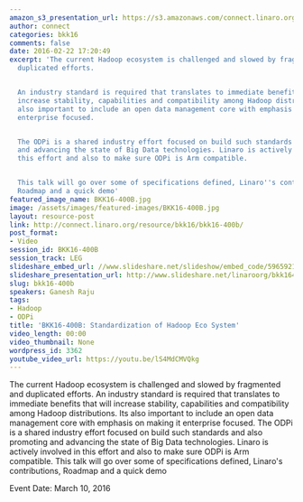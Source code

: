 ```yaml
---
amazon_s3_presentation_url: https://s3.amazonaws.com/connect.linaro.org/bkk16/Presentations/Thursday/BKK16-400B.pdf
author: connect
categories: bkk16
comments: false
date: 2016-02-22 17:20:49
excerpt: 'The current Hadoop ecosystem is challenged and slowed by fragmented and
  duplicated efforts.


  An industry standard is required that translates to immediate benefits that will
  increase stability, capabilities and compatibility among Hadoop distributions. Its
  also important to include an open data management core with emphasis on making it
  enterprise focused.


  The ODPi is a shared industry effort focused on build such standards and also promoting
  and advancing the state of Big Data technologies. Linaro is actively involved in
  this effort and also to make sure ODPi is Arm compatible.


  This talk will go over some of specifications defined, Linaro''s contributions,
  Roadmap and a quick demo'
featured_image_name: BKK16-400B.jpg
image: /assets/images/featured-images/BKK16-400B.jpg
layout: resource-post
link: http://connect.linaro.org/resource/bkk16/bkk16-400b/
post_format:
- Video
session_id: BKK16-400B
session_track: LEG
slideshare_embed_url: //www.slideshare.net/slideshow/embed_code/59659217
slideshare_presentation_url: http://www.slideshare.net/linaroorg/bkk16400b-odpi-standardizing-hadoop
slug: bkk16-400b
speakers: Ganesh Raju
tags:
- Hadoop
- ODPi
title: 'BKK16-400B: Standardization of Hadoop Eco System'
video_length: 00:00
video_thumbnail: None
wordpress_id: 3362
youtube_video_url: https://youtu.be/lS4MdCMVQkg
---
```


The current Hadoop ecosystem is challenged and slowed by fragmented and duplicated efforts.  An industry standard is required that translates to immediate benefits that will increase stability, capabilities and compatibility among Hadoop distributions. Its also important to include an open data management core with emphasis on making it enterprise focused.  The ODPi is a shared industry effort focused on build such standards and also promoting and advancing the state of Big Data technologies. Linaro is actively involved in this effort and also to make sure ODPi is Arm compatible.  This talk will go over some of specifications defined, Linaro's contributions, Roadmap and a quick demo

Event Date: March 10, 2016
